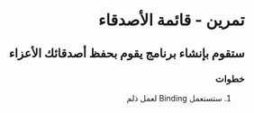 
<div dir="rtl">

#  تمرين - قائمة الأصدقاء
## ستقوم بإنشاء برنامج يقوم بحفظ أصدقائك الأعزاء
### خطوات 
1. ستستعمل Binding لعمل ذلم


<div dir="ltr">
  
</div>


</div>
